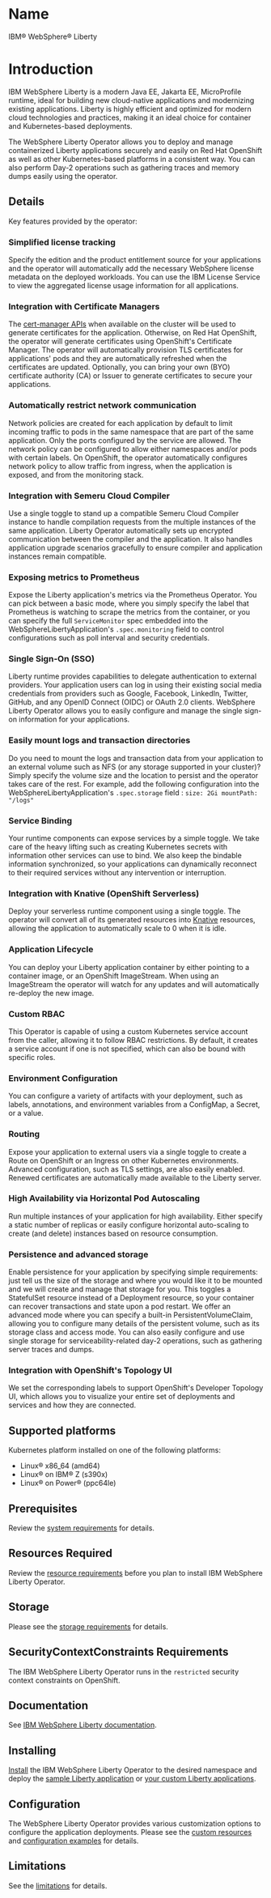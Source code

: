 # Name

IBM&reg; WebSphere&reg; Liberty

# Introduction

IBM WebSphere Liberty is a modern Java EE, Jakarta EE, MicroProfile runtime, ideal for building new cloud-native applications and modernizing existing applications. Liberty is highly efficient and optimized for modern cloud technologies and practices, making it an ideal choice for container and Kubernetes-based deployments.

The WebSphere Liberty Operator allows you to deploy and manage containerized Liberty applications securely and easily on Red Hat OpenShift as well as other Kubernetes-based platforms in a consistent way. You can also perform Day-2 operations such as gathering traces and memory dumps easily using the operator.

## Details 

Key features provided by the operator:

### Simplified license tracking
Specify the edition and the product entitlement source for your applications and the operator will automatically add the necessary WebSphere license metadata on the deployed workloads. You can use the IBM License Service to view the aggregated license usage information for all applications.

### Integration with Certificate Managers
The [cert-manager APIs](https://cert-manager.io/) when available on the cluster will be used to generate certificates for the application. Otherwise, on Red Hat OpenShift, the operator will generate certificates using OpenShift's Certificate Manager. The operator will automatically provision TLS certificates for applications' pods and they are automatically refreshed when the certificates are updated. Optionally, you can bring your own (BYO) certificate authority (CA) or Issuer to generate certificates to secure your applications.

### Automatically restrict network communication
Network policies are created for each application by default to limit incoming traffic to pods in the same namespace that are part of the same application. Only the ports configured by the service are allowed. The network policy can be configured to allow either namespaces and/or pods with certain labels. On OpenShift, the operator automatically configures network policy to allow traffic from ingress, when the application is exposed, and from the monitoring stack.

### Integration with Semeru Cloud Compiler
Use a single toggle to stand up a compatible Semeru Cloud Compiler instance to handle compilation requests from the multiple instances of the same application. Liberty Operator automatically sets up encrypted communication between the compiler and the application. It also handles application upgrade scenarios gracefully to ensure compiler and application instances remain compatible.

### Exposing metrics to Prometheus
Expose the Liberty application's metrics via the Prometheus Operator. You can pick between a basic mode, where you simply specify the label that Prometheus is watching to scrape the metrics from the container, or you can specify the full `ServiceMonitor` spec embedded into the WebSphereLibertyApplication's `.spec.monitoring` field to control configurations such as poll interval and security credentials.

### Single Sign-On (SSO)
Liberty runtime provides capabilities to delegate authentication to external providers. Your application users can log in using their existing social media credentials from providers such as Google, Facebook, LinkedIn, Twitter, GitHub, and any OpenID Connect (OIDC) or OAuth 2.0 clients. WebSphere Liberty Operator allows you to easily configure and manage the single sign-on information for your applications.

### Easily mount logs and transaction directories
Do you need to mount the logs and transaction data from your application to an external volume such as NFS (or any storage supported in your cluster)? Simply specify the volume size and the location to persist and the operator takes care of the rest. For example, add the following configuration into the WebSphereLibertyApplication's `.spec.storage` field :
``` size: 2Gi mountPath: "/logs" ```

### Service Binding
Your runtime components can expose services by a simple toggle. We take care of the heavy lifting such as creating Kubernetes secrets with information other services can use to bind. We also keep the bindable information synchronized, so your applications can dynamically reconnect to their required services without any intervention or interruption.

### Integration with Knative (OpenShift Serverless)
Deploy your serverless runtime component using a single toggle. The operator will convert all of its generated resources into [Knative](https://knative.dev) resources, allowing the application to automatically scale to 0 when it is idle.

### Application Lifecycle
You can deploy your Liberty application container by either pointing to a container image, or an OpenShift ImageStream. When using an ImageStream the operator will watch for any updates and will automatically re-deploy the new image.

### Custom RBAC
This Operator is capable of using a custom Kubernetes service account from the caller, allowing it to follow RBAC restrictions. By default, it creates a service account if one is not specified, which can also be bound with specific roles.

### Environment Configuration
You can configure a variety of artifacts with your deployment, such as labels, annotations, and environment variables from a ConfigMap, a Secret, or a value.

### Routing
Expose your application to external users via a single toggle to create a Route on OpenShift or an Ingress on other Kubernetes environments. Advanced configuration, such as TLS settings, are also easily enabled. Renewed certificates are automatically made available to the Liberty server.

### High Availability via Horizontal Pod Autoscaling
Run multiple instances of your application for high availability. Either specify a static number of replicas or easily configure horizontal auto-scaling to create (and delete) instances based on resource consumption.

### Persistence and advanced storage
Enable persistence for your application by specifying simple requirements: just tell us the size of the storage and where you would like it to be mounted and we will create and manage that storage for you. This toggles a StatefulSet resource instead of a Deployment resource, so your container can recover transactions and state upon a pod restart. We offer an advanced mode where you can specify a built-in PersistentVolumeClaim, allowing you to configure many details of the persistent volume, such as its storage class and access mode. You can also easily configure and use single storage for serviceability-related day-2 operations, such as gathering server traces and dumps.

### Integration with OpenShift's Topology UI
We set the corresponding labels to support OpenShift's Developer Topology UI, which allows you to visualize your entire set of deployments and services and how they are connected.

## Supported platforms

Kubernetes platform installed on one of the following platforms:
- Linux&reg; x86_64 (amd64)
- Linux&reg; on IBM&reg; Z (s390x)
- Linux&reg; on Power&reg; (ppc64le)

## Prerequisites

Review the [system requirements](https://ibm.biz/wlo-sys-req) for details. 

## Resources Required

Review the [resource requirements](https://ibm.biz/wlo-reqs) before you plan to install IBM WebSphere Liberty Operator.

## Storage

Please see the [storage requirements](https://ibm.biz/wlo-reqs) for details.

## SecurityContextConstraints Requirements

The IBM WebSphere Liberty Operator runs in the `restricted` security context constraints on OpenShift.

## Documentation

See [IBM WebSphere Liberty documentation](https://ibm.biz/wlo-docs).

## Installing

[Install](https://ibm.biz/wlo-install) the IBM WebSphere Liberty Operator to the desired namespace and deploy the [sample Liberty application](https://ibm.biz/wlo-deploy-sample-app) or [your custom Liberty applications](https://ibm.biz/wlo-deploy-custom-app).

## Configuration

The WebSphere Liberty Operator provides various customization options to configure the application deployments. Please see the [custom resources](https://ibm.biz/wlo-crs) and [configuration examples](https://ibm.biz/wlo-config-examples) for details.

## Limitations 

See the [limitations](https://ibm.biz/wlo-limits) for details.
